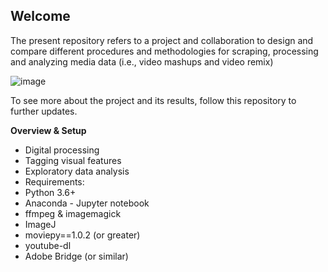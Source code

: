 ## Welcome

The present repository refers to a project and collaboration to design and compare different procedures and methodologies for scraping, processing and analyzing media data (i.e., video mashups and video remix)

![image](https://user-images.githubusercontent.com/4163713/177223265-c62d4852-0f6e-4277-bb8a-88afeb1848eb.png)

To see more about the project and its results, follow this repository to further updates.

**Overview & Setup** 
- Digital processing
- Tagging visual features
- Exploratory data analysis
- Requirements:
- Python 3.6+
- Anaconda - Jupyter notebook
- ffmpeg & imagemagick
- ImageJ
- moviepy==1.0.2 (or greater)
- youtube-dl
- Adobe Bridge (or similar)
